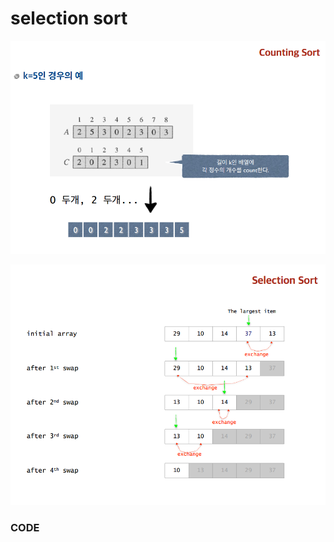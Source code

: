 # selection sort



![](../.gitbook/assets/image%20%2833%29.png)

![](../.gitbook/assets/image%20%2830%29.png)

### CODE

```text

```

